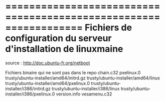 =================================================================
Fichiers de configuration du serveur d'installation de linuxmaine
=================================================================

source : http://doc.ubuntu-fr.org/netboot

Fichiers binaire qui ne sont pas dans le repo
   chain.c32
   pxelinux.0
   trusty/ubuntu-installer/amd64/initrd.gz
   trusty/ubuntu-installer/amd64/linux
   trusty/ubuntu-installer/amd64/pxelinux.0
   trusty/ubuntu-installer/i386/initrd.gz
   trusty/ubuntu-installer/i386/linux
   trusty/ubuntu-installer/i386/pxelinux.0
   version.info
   vesamenu.c32

